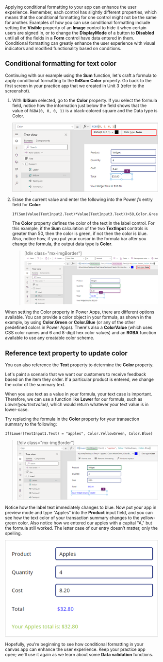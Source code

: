 Applying conditional formatting to your app can enhance the user experience. Remember, each control has slightly different properties, which means that the conditional formatting for one control might not be the same for another. Examples of how you can use conditional formatting include setting the **Visible** property of an **Image** control to hide it when certain users are signed in, or to change the **DisplayMode** of a button to **Disabled** until all of the fields in a **Form** control have data entered in them. Conditional formatting can greatly enhance the user experience with visual indicators and modified functionality based on conditions.

## Conditional formatting for text color

Continuing with our example using the **Sum** function, let's craft a formula to apply conditional formatting to the **lblSum Color** property. Go back to the first screen in your practice app that we created in Unit 3 (refer to the screenshot).

1. With **lblSum** selected, go to the **Color** property. If you select the formula field, notice how the information just below the field shows that the value of `RGBA(0, 0, 0, 1)` is a black-colored square and the Data type is Color.

    ![Screenshot of the Color value of lblSum highlighting the RGBA value and Data type of Color.](../media/data-type-color.png)

1. Erase the current value and enter the following into the Power *fx* entry field for **Color**:

    ```Power Apps
    If(Sum(Value(TextInput2.Text)*Value(TextInput3.Text))>50,Color.Green,Color.Blue)
    ```

    The **Color** property defines the color of the text in the label control. For this example, if the **Sum** calculation of the two **TextInput** controls is greater than 50, then the color is green, if not then the color is blue. Also, notice how, if you put your cursor in the formula bar after you change the formula, the output data type is **Color**.

   > [!div class="mx-imgBorder"]
   > [![Screenshot of the conditional color.](../media/conditional-color.png)](../media/conditional-color.png#lightbox)

When setting the Color property in Power Apps, there are different options available. You can provide a color object in your formula, as shown in the example, by using **Color.Green** or **Color.Blue** (or any of the other predefined colors in Power Apps). There's also a **ColorValue** (which uses CSS color names and 6 and 8-digit hex color values) and an **RGBA** function available to use any creatable color scheme.

## Reference text property to update color

You can also reference the **Text** property to determine the **Color** property.

Let's paint a scenario that we want our customers to receive feedback based on the item they order. If a particular product is entered, we change the color of the summary text.

When you use text as a value in your formula, your text case is important. Therefore, we can use a function like **Lower** for our formula, such as *Lower(yourtextvalue)*, which would return whatever your text value is in lower-case.

Try replacing the formula in the **Color** property for your transaction summary to the following:

```Power Apps
If(Lower(TextInput1.Text) = "apples", Color.YellowGreen, Color.Blue)
```

> [!div class="mx-imgBorder"]
> [![Screenshot of the Color value for the transaction summary label and the color displaying in the label as blue.](../media/summary-color.png)](../media/summary-color.png#lightbox)

Notice how the label text immediately changes to blue. Now put your app in preview mode and type "Apples" into the **Product** input field, and you can see how the text color of your transaction summary changes to the yellow-green color. Also notice how we entered our apples with a capital "A," but the formula still worked. The letter case of our entry doesn't matter, only the spelling.

![Screenshot showing Apples input in the Product field and the summary message displaying in yellow-green text.](../media/summary-color-pass.png)

Hopefully, you're beginning to see how conditional formatting in your canvas app can enhance the user experience. Keep your practice app open; we'll use it again as we learn about some **Data validation** functions.
